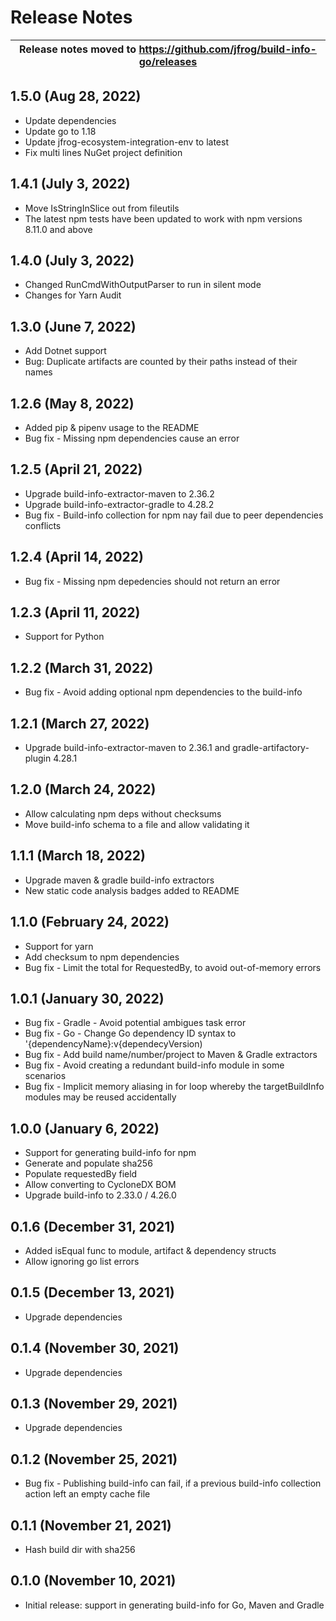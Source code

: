 # Release Notes

| Release notes moved to https://github.com/jfrog/build-info-go/releases |
|----------------------------------------------------------------------------------------------------------------------------------------------------------|

## 1.5.0 (Aug 28, 2022)
- Update dependencies
- Update go to 1.18
- Update jfrog-ecosystem-integration-env to latest
- Fix multi lines NuGet project definition

## 1.4.1 (July 3, 2022)
- Move IsStringInSlice out from fileutils
- The latest npm tests have been updated to work with npm versions 8.11.0 and above

## 1.4.0 (July 3, 2022)
- Changed RunCmdWithOutputParser to run in silent mode
- Changes for Yarn Audit

## 1.3.0 (June 7, 2022)
- Add Dotnet support
- Bug: Duplicate artifacts are counted by their paths instead of their names

## 1.2.6 (May 8, 2022)
- Added pip & pipenv usage to the README
- Bug fix - Missing npm dependencies cause an error

## 1.2.5 (April 21, 2022)
- Upgrade build-info-extractor-maven to 2.36.2
- Upgrade build-info-extractor-gradle to 4.28.2 
- Bug fix - Build-info collection for npm nay fail due to peer dependencies conflicts

## 1.2.4 (April 14, 2022)
- Bug fix - Missing npm depedencies should not return an error

## 1.2.3 (April 11, 2022)
- Support for Python

## 1.2.2 (March 31, 2022)
- Bug fix - Avoid adding optional npm dependencies to the build-info

## 1.2.1 (March 27, 2022)
- Upgrade build-info-extractor-maven to 2.36.1 and gradle-artifactory-plugin 4.28.1 

## 1.2.0 (March 24, 2022)
- Allow calculating npm deps without checksums
- Move build-info schema to a file and allow validating it

## 1.1.1 (March 18, 2022)
- Upgrade maven & gradle build-info extractors
- New static code analysis badges added to README

## 1.1.0 (February 24, 2022)
- Support for yarn
- Add checksum to npm dependencies
- Bug fix - Limit the total for RequestedBy, to avoid out-of-memory errors

## 1.0.1 (January 30, 2022)
- Bug fix - Gradle - Avoid potential ambigues task error
- Bug fix - Go - Change Go dependency ID syntax to '{dependencyName}:v{dependecyVersion)
- Bug fix - Add build name/number/project to Maven & Gradle extractors
- Bug fix - Avoid creating a redundant build-info module in some scenarios
- Bug fix - Implicit memory aliasing in for loop whereby the targetBuildInfo modules may be reused accidentally

## 1.0.0 (January 6, 2022)
- Support for generating build-info for npm
- Generate and populate sha256
- Populate requestedBy field
- Allow converting to CycloneDX BOM
- Upgrade build-info to 2.33.0 / 4.26.0

## 0.1.6 (December 31, 2021)
- Added isEqual func to module, artifact & dependency structs
- Allow ignoring go list errors

## 0.1.5 (December 13, 2021)
- Upgrade dependencies

## 0.1.4 (November 30, 2021)
- Upgrade dependencies

## 0.1.3 (November 29, 2021)
- Upgrade dependencies

## 0.1.2 (November 25, 2021)
- Bug fix - Publishing build-info can fail, if a previous build-info collection action left an empty cache file

## 0.1.1 (November 21, 2021)
- Hash build dir with sha256

## 0.1.0 (November 10, 2021)
- Initial release: support in generating build-info for Go, Maven and Gradle
